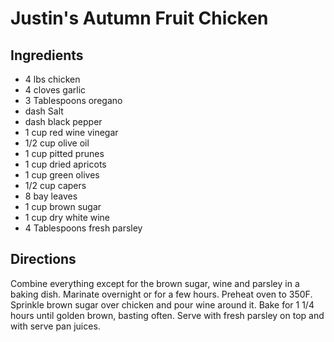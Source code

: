 # Justin's Autumn Fruit Chicken

## Ingredients

- 4 lbs chicken
- 4 cloves garlic
- 3 Tablespoons oregano
- dash Salt
- dash black pepper
- 1 cup red wine vinegar
- 1/2 cup olive oil
- 1 cup pitted prunes
- 1 cup dried apricots
- 1 cup green olives
- 1/2 cup capers
- 8 bay leaves
- 1 cup brown sugar
- 1 cup dry white wine
- 4 Tablespoons fresh parsley

## Directions

Combine everything except for the brown sugar, wine and parsley in a baking
dish. Marinate overnight or for a few hours. Preheat oven to 350F. Sprinkle
brown sugar over chicken and pour wine around it. Bake for 1 1/4 hours until
golden brown, basting often. Serve with fresh parsley on top and with serve
pan juices.
